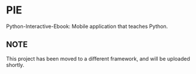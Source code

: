 # PIE
Python-Interactive-Ebook: Mobile application that teaches Python.

## NOTE
This project has been moved to a different framework, and will be uploaded shortly.
